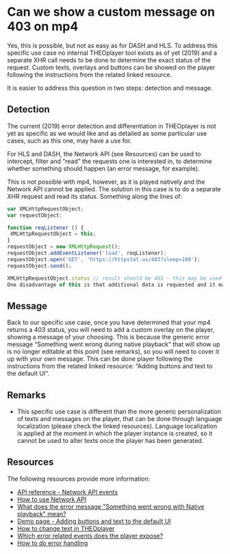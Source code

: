 # Can we show a custom message on 403 on mp4

Yes, this is possible, but not as easy as for DASH and HLS. To address this specific use case no internal THEOplayer tool exists as of yet (2019) and a separate XHR call needs to be done to determine the exact status of the request. Custom texts, overlays and buttons can be showed on the player following the instructions from the related linked resource. 

It is easier to address this question in two steps: detection and message.

## Detection

The current (2019) error detection and differentiation in THEOplayer is not yet as specific as we would like and as detailed as some particular use cases, such as this one, may have a use for.

For HLS and DASH, the Network API (see Resources) can be used to intercept, filter and “read” the requests one is interested in, to determine whether something should happen (an error message, for example).

This is not possible with mp4, however, as it is played natively and the Network API cannot be applied. The solution in this case is to do a separate XHR request and read its status. Something along the lines of:

```js
var XMLHttpRequestObject;
var requestObject;

function reqListener () {
 XMLHttpRequestObject = this;
} 
requestObject = new XMLHttpRequest();
requestObject.addEventListener('load', reqListener);
requestObject.open('GET', 'https://httpstat.us/403?sleep=100');
requestObject.send();

XMLHttpRequestObject.status // result should be 403 - this may be used for a control that, if true, prints on the overlay the desired error message.
One disadvantage of this is that additional data is requested and it may slow down the page and increase the start-up time, especially if you implement an autoplay behavior.
```
 

## Message
Back to our specific use case, once you have determined that your mp4 returns a 403 status, you will need to add a custom overlay on the player, showing a message of your choosing. This is because the generic error message “Something went wrong during native playback” that will show up is no longer editable at this point (see remarks), so you will need to cover it up with your own message. This can be done player following the instructions from the related linked resource: “Adding buttons and text to the default UI”.


## Remarks
- This specific use case is different than the more generic personalization of texts and messages on the player, that can be done through language localization (please check the linked resources). Language localization is applied at the moment in which the player instance is created, so it cannot be used to alter texts once the player has been generated.


## Resources
The following resources provide more information:

- [API reference - Network API events](https://docs.theoplayer.com/api-reference/web/theoplayer.networkeventmap.md)
- [How to use Network API](../how-to-guides/08-network/00-introduction.md)
- [What does the error message "Something went wrong with Native playback" mean?](19-what-does-error-something-went-wrong-during-playback-mean.md)
- [Demo page - Adding buttons and text to the default UI](http://demo.theoplayer.com/adding-buttons-text-overlay-to-theoplayer)
- [How to change text in THEOplayer](41-how-to-change-text-in-theoplayer.md)
- [Which error related events does the player expose?](15-which-error-related-events-does-player-expose.md)
- [How to do error handling](13-how-to-do-error-handling.md)
